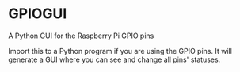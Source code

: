 # GPIOGUI
A Python GUI for the Raspberry Pi GPIO pins

Import this to a Python program if you are using the GPIO pins. It will generate a GUI where you can see and change all pins' statuses.
